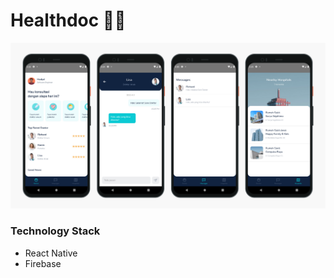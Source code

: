 # Healthdoc 👨‍⚕️

![Preview](src/assets/illustration/preview.png)

### Technology Stack
 - React Native
 - Firebase